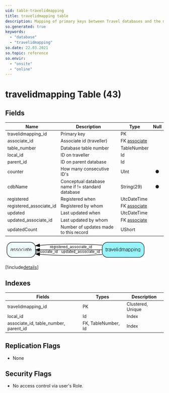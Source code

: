 ```yaml
---
uid: table-travelidmapping
title: travelidmapping table
description: Mapping of primary keys between Travel databases and the mother database  All travel database transactions get a high id to be able to see that this entry came from a database outside the central database. When update files are read into the central database, they get a normal low id. This table remembers the high travel id to map it to the low central id as long as this travel user is travelling. 
so.generated: true
keywords:
  - "database"
  - "travelidmapping"
so.date: 22.03.2021
so.topic: reference
so.envir:
  - "onsite"
  - "online"
---
```


# travelidmapping Table (43)

## Fields

| Name | Description | Type | Null |
|------|-------------|------|:----:|
|travelidmapping\_id|Primary key|PK| |
|associate\_id|Associate id (traveller)|FK [associate](associate.md)| |
|table\_number|Database table number|TableNumber| |
|local\_id|ID on traveller|Id| |
|parent\_id|ID on parent database|Id| |
|counter|How many consecutive ID&apos;s|UInt|&#x25CF;|
|cdbName|Conceptual database name if != standard database|String(29)|&#x25CF;|
|registered|Registered when|UtcDateTime| |
|registered\_associate\_id|Registered by whom|FK [associate](associate.md)| |
|updated|Last updated when|UtcDateTime| |
|updated\_associate\_id|Last updated by whom|FK [associate](associate.md)| |
|updatedCount|Number of updates made to this record|UShort| |


![travelidmapping table relationship diagram](./media/travelidmapping.png)

[!include[details](./includes/travelidmapping.md)]

## Indexes

| Fields | Types | Description |
|--------|-------|-------------|
|travelidmapping\_id |PK |Clustered, Unique |
|local\_id |Id |Index |
|associate\_id, table\_number, parent\_id |FK, TableNumber, Id |Index |

## Replication Flags

* None

## Security Flags

* No access control via user's Role.

